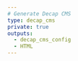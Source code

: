 ```yaml
---
# Generate Decap CMS
type: decap_cms
private: true
outputs:
  - decap_cms_config
  - HTML
---
```

